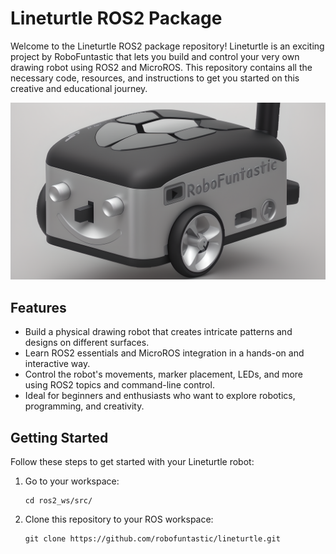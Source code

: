# Lineturtle ROS2 Package

Welcome to the Lineturtle ROS2 package repository! Lineturtle is an exciting project by RoboFuntastic that lets you build and control your very own drawing robot using ROS2 and MicroROS. This repository contains all the necessary code, resources, and instructions to get you started on this creative and educational journey.

![Lineturtle Robot](images/lineturtle_render_1.png)

## Features

- Build a physical drawing robot that creates intricate patterns and designs on different surfaces.
- Learn ROS2 essentials and MicroROS integration in a hands-on and interactive way.
- Control the robot's movements, marker placement, LEDs, and more using ROS2 topics and command-line control.
- Ideal for beginners and enthusiasts who want to explore robotics, programming, and creativity.

## Getting Started

Follow these steps to get started with your Lineturtle robot:
1. Go to your workspace:
   ```shell
   cd ros2_ws/src/
   
2. Clone this repository to your ROS workspace:
   ```shell
   git clone https://github.com/robofuntastic/lineturtle.git
